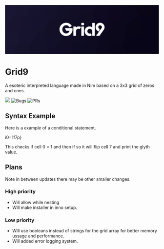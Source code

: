 <img src="docs/banner.png">

# Grid9
A esoteric interpreted language made in Nim based on a 3x3 grid of zeros and ones.

![](https://img.shields.io/github/languages/code-size/MrEnder0/Grid9?style=for-the-badge)
![](https://img.shields.io/github/issues-raw/MrEnder0/Grid9?style=for-the-badge "Bugs")
![](https://img.shields.io/github/issues-pr-raw/MrEnder0/Grid9?style=for-the-badge "PRs")

## Syntax Example
Here is a example of a conditional statement.

i0=1f7p}

This checks if cell 0 = 1 and then if so it will flip cell 7 and print the glyth value.

## Plans
Note in between updates there may be other smaller changes.

### High priority
 - Will allow while nesting
 - Will make installer in inno setup.

### Low priority
 - Will use booleans instead of strings for the grid array for better memory ussage and performance.
 - Will added error logging system.
